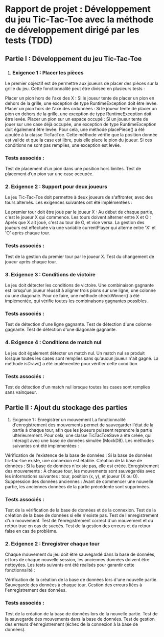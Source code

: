 # Rapport de projet : Développement du jeu Tic-Tac-Toe avec la méthode de développement dirigé par les tests (TDD)
## Partie I : Développement du jeu Tic-Tac-Toe
1. ### Exigence 1 : Placer les pièces
Le premier objectif est de permettre aux joueurs de placer des pièces sur la grille du jeu. Cette fonctionnalité peut être divisée en plusieurs tests :

Placer un pion hors de l'axe des X : Si le joueur tente de placer un pion en dehors de la grille, une exception de type RuntimeException doit être levée.
Placer un pion hors de l'axe des ordonnées : Si le joueur tente de placer un pion en dehors de la grille, une exception de type RuntimeException doit être levée.
Placer un pion sur un espace occupé : Si un joueur tente de jouer sur une case déjà occupée, une exception de type RuntimeException doit également être levée.
Pour cela, une méthode placePiece() a été ajoutée à la classe TicTacToe. Cette méthode vérifie que la position donnée est valide et que la case est libre, puis elle place le pion du joueur. Si ces conditions ne sont pas remplies, une exception est levée.

### Tests associés :

Test de placement d’un pion dans une position hors limites.
Test de placement d’un pion sur une case occupée.
### 2. Exigence 2 : Support pour deux joueurs
Le jeu Tic-Tac-Toe doit permettre à deux joueurs de s'affronter, avec des tours alternés. Les exigences suivantes ont été implémentées :

Le premier tour doit être joué par le joueur X : Au début de chaque partie, c'est le joueur X qui commence.
Les tours doivent alterner entre X et O : Après que X ait joué, c'est au tour de O, et vice versa.
La gestion des joueurs est effectuée via une variable currentPlayer qui alterne entre 'X' et 'O' après chaque tour.

### Tests associés :

Test de la gestion du premier tour par le joueur X.
Test du changement de joueur après chaque tour.
### 3. Exigence 3 : Conditions de victoire
Le jeu doit détecter les conditions de victoire. Une combinaison gagnante est lorsqu'un joueur réussit à aligner trois pions sur une ligne, une colonne ou une diagonale. Pour ce faire, une méthode checkWinner() a été implémentée, qui vérifie toutes les combinaisons gagnantes possibles.

### Tests associés :

Test de détection d'une ligne gagnante.
Test de détection d'une colonne gagnante.
Test de détection d'une diagonale gagnante.
### 4. Exigence 4 : Conditions de match nul
Le jeu doit également détecter un match nul. Un match nul se produit lorsque toutes les cases sont remplies sans qu'aucun joueur n'ait gagné. La méthode isDraw() a été implémentée pour vérifier cette condition.

### Tests associés :

Test de détection d'un match nul lorsque toutes les cases sont remplies sans vainqueur.
## Partie II : Ajout du stockage des parties
1. Exigence 1 : Enregistrer un mouvement
La fonctionnalité d'enregistrement des mouvements permet de sauvegarder l'état de la partie à chaque tour, afin que les joueurs puissent reprendre la partie ultérieurement. Pour cela, une classe TicTacToeSave a été créée, qui interagit avec une base de données simulée (MockDB). Les méthodes suivantes ont été implémentées :

Vérification de l'existence de la base de données : Si la base de données tic-tac-toe existe, une connexion est établie.
Création de la base de données : Si la base de données n'existe pas, elle est créée.
Enregistrement des mouvements : À chaque tour, les mouvements sont sauvegardés avec les informations suivantes : tour, position (x, y), et joueur (X ou O).
Suppression des données anciennes : Avant de commencer une nouvelle partie, les anciennes données de la partie précédente sont supprimées.
### Tests associés :

Test de la vérification de la base de données et de la connexion.
Test de la création de la base de données si elle n'existe pas.
Test de l'enregistrement d'un mouvement.
Test de l'enregistrement correct d'un mouvement et du retour true en cas de succès.
Test de la gestion des erreurs et du retour false en cas de problème.
### 2. Exigence 2 : Enregistrer chaque tour
Chaque mouvement du jeu doit être sauvegardé dans la base de données, et lors de chaque nouvelle session, les anciennes données doivent être nettoyées. Les tests suivants ont été réalisés pour garantir cette fonctionnalité :

Vérification de la création de la base de données lors d'une nouvelle partie.
Sauvegarde des données à chaque tour.
Gestion des erreurs liées à l'enregistrement des données.
### Tests associés :

Test de la création de la base de données lors de la nouvelle partie.
Test de la sauvegarde des mouvements dans la base de données.
Test de gestion des erreurs d'enregistrement (échec de la connexion à la base de données).
